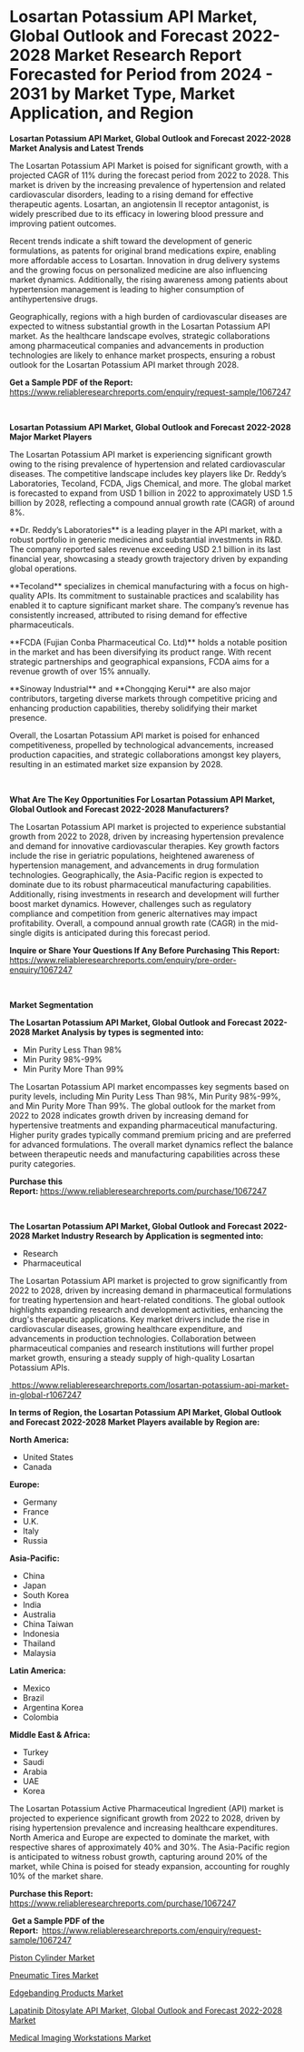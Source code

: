 <p><h1>Losartan Potassium API Market, Global Outlook and Forecast 2022-2028 Market Research Report Forecasted for Period from 2024 -  2031 by Market Type, Market Application, and Region</h1></p><p><strong>Losartan Potassium API Market, Global Outlook and Forecast 2022-2028 Market Analysis and Latest Trends</strong></p>
<p><p>The Losartan Potassium API Market is poised for significant growth, with a projected CAGR of 11% during the forecast period from 2022 to 2028. This market is driven by the increasing prevalence of hypertension and related cardiovascular disorders, leading to a rising demand for effective therapeutic agents. Losartan, an angiotensin II receptor antagonist, is widely prescribed due to its efficacy in lowering blood pressure and improving patient outcomes.</p><p>Recent trends indicate a shift toward the development of generic formulations, as patents for original brand medications expire, enabling more affordable access to Losartan. Innovation in drug delivery systems and the growing focus on personalized medicine are also influencing market dynamics. Additionally, the rising awareness among patients about hypertension management is leading to higher consumption of antihypertensive drugs. </p><p>Geographically, regions with a high burden of cardiovascular diseases are expected to witness substantial growth in the Losartan Potassium API market. As the healthcare landscape evolves, strategic collaborations among pharmaceutical companies and advancements in production technologies are likely to enhance market prospects, ensuring a robust outlook for the Losartan Potassium API market through 2028.</p></p>
<p><strong>Get a Sample PDF of the Report:&nbsp;</strong> <a href="https://www.reliableresearchreports.com/enquiry/request-sample/1067247">https://www.reliableresearchreports.com/enquiry/request-sample/1067247</a></p>
<p>&nbsp;</p>
<p><strong>Losartan Potassium API Market, Global Outlook and Forecast 2022-2028 Major Market Players</strong></p>
<p><p>The Losartan Potassium API market is experiencing significant growth owing to the rising prevalence of hypertension and related cardiovascular diseases. The competitive landscape includes key players like Dr. Reddy’s Laboratories, Tecoland, FCDA, Jigs Chemical, and more. The global market is forecasted to expand from USD 1 billion in 2022 to approximately USD 1.5 billion by 2028, reflecting a compound annual growth rate (CAGR) of around 8%.</p><p>**Dr. Reddy’s Laboratories** is a leading player in the API market, with a robust portfolio in generic medicines and substantial investments in R&D. The company reported sales revenue exceeding USD 2.1 billion in its last financial year, showcasing a steady growth trajectory driven by expanding global operations.</p><p>**Tecoland** specializes in chemical manufacturing with a focus on high-quality APIs. Its commitment to sustainable practices and scalability has enabled it to capture significant market share. The company’s revenue has consistently increased, attributed to rising demand for effective pharmaceuticals.</p><p>**FCDA (Fujian Conba Pharmaceutical Co. Ltd)** holds a notable position in the market and has been diversifying its product range. With recent strategic partnerships and geographical expansions, FCDA aims for a revenue growth of over 15% annually.</p><p>**Sinoway Industrial** and **Chongqing Kerui** are also major contributors, targeting diverse markets through competitive pricing and enhancing production capabilities, thereby solidifying their market presence.</p><p>Overall, the Losartan Potassium API market is poised for enhanced competitiveness, propelled by technological advancements, increased production capacities, and strategic collaborations amongst key players, resulting in an estimated market size expansion by 2028.</p></p>
<p>&nbsp;</p>
<p><strong>What Are The Key Opportunities For Losartan Potassium API Market, Global Outlook and Forecast 2022-2028 Manufacturers?</strong></p>
<p><p>The Losartan Potassium API market is projected to experience substantial growth from 2022 to 2028, driven by increasing hypertension prevalence and demand for innovative cardiovascular therapies. Key growth factors include the rise in geriatric populations, heightened awareness of hypertension management, and advancements in drug formulation technologies. Geographically, the Asia-Pacific region is expected to dominate due to its robust pharmaceutical manufacturing capabilities. Additionally, rising investments in research and development will further boost market dynamics. However, challenges such as regulatory compliance and competition from generic alternatives may impact profitability. Overall, a compound annual growth rate (CAGR) in the mid-single digits is anticipated during this forecast period.</p></p>
<p><strong>Inquire or Share Your Questions If Any Before Purchasing This Report:</strong> <a href="https://www.reliableresearchreports.com/enquiry/pre-order-enquiry/1067247">https://www.reliableresearchreports.com/enquiry/pre-order-enquiry/1067247</a></p>
<p>&nbsp;</p>
<p><strong>Market Segmentation</strong></p>
<p><strong>The Losartan Potassium API Market, Global Outlook and Forecast 2022-2028 Market Analysis by types is segmented into:</strong></p>
<p><ul><li>Min Purity Less Than 98%</li><li>Min Purity 98%-99%</li><li>Min Purity More Than 99%</li></ul></p>
<p><p>The Losartan Potassium API market encompasses key segments based on purity levels, including Min Purity Less Than 98%, Min Purity 98%-99%, and Min Purity More Than 99%. The global outlook for the market from 2022 to 2028 indicates growth driven by increasing demand for hypertensive treatments and expanding pharmaceutical manufacturing. Higher purity grades typically command premium pricing and are preferred for advanced formulations. The overall market dynamics reflect the balance between therapeutic needs and manufacturing capabilities across these purity categories.</p></p>
<p><strong>Purchase this Report:&nbsp;</strong><a href="https://www.reliableresearchreports.com/purchase/1067247">https://www.reliableresearchreports.com/purchase/1067247</a></p>
<p>&nbsp;</p>
<p><strong>The Losartan Potassium API Market, Global Outlook and Forecast 2022-2028 Market Industry Research by Application is segmented into:</strong></p>
<p><ul><li>Research</li><li>Pharmaceutical</li></ul></p>
<p><p>The Losartan Potassium API market is projected to grow significantly from 2022 to 2028, driven by increasing demand in pharmaceutical formulations for treating hypertension and heart-related conditions. The global outlook highlights expanding research and development activities, enhancing the drug's therapeutic applications. Key market drivers include the rise in cardiovascular diseases, growing healthcare expenditure, and advancements in production technologies. Collaboration between pharmaceutical companies and research institutions will further propel market growth, ensuring a steady supply of high-quality Losartan Potassium APIs.</p></p>
<p><a href="https://www.reliableresearchreports.com/losartan-potassium-api-market-in-global-r1067247">&nbsp;https://www.reliableresearchreports.com/losartan-potassium-api-market-in-global-r1067247</a></p>
<p><strong>In terms of Region, the Losartan Potassium API Market, Global Outlook and Forecast 2022-2028 Market Players available by Region are:</strong></p>
<p>
    <p> <strong> North America: </strong>
        <ul>
            <li>United States</li>
            <li>Canada</li>
        </ul>
        </p> 
    <p> <strong> Europe: </strong>
        <ul>
            <li>Germany</li>
            <li>France</li>
            <li>U.K.</li>
            <li>Italy</li>
            <li>Russia</li>
        </ul>
        </p> 
    <p> <strong> Asia-Pacific: </strong>
        <ul>
            <li>China</li>
            <li>Japan</li>
            <li>South Korea</li>
            <li>India</li>
            <li>Australia</li>
            <li>China Taiwan</li>
            <li>Indonesia</li>
            <li>Thailand</li>
            <li>Malaysia</li>
        </ul>
        </p> 
    <p> <strong> Latin America: </strong>
        <ul>
            <li>Mexico</li>
            <li>Brazil</li>
            <li>Argentina Korea</li>
            <li>Colombia</li>
        </ul>
        </p> 
    <p> <strong> Middle East & Africa: </strong>
        <ul>
            <li>Turkey</li>
            <li>Saudi</li>
            <li>Arabia</li>
            <li>UAE</li>
            <li>Korea</li>
        </ul>
    </p>
    </p>
<p><p>The Losartan Potassium Active Pharmaceutical Ingredient (API) market is projected to experience significant growth from 2022 to 2028, driven by rising hypertension prevalence and increasing healthcare expenditures. North America and Europe are expected to dominate the market, with respective shares of approximately 40% and 30%. The Asia-Pacific region is anticipated to witness robust growth, capturing around 20% of the market, while China is poised for steady expansion, accounting for roughly 10% of the market share.</p></p>
<p><strong>Purchase this Report: </strong><a href="https://www.reliableresearchreports.com/purchase/1067247">https://www.reliableresearchreports.com/purchase/1067247</a></p>
<p>&nbsp;<strong>Get a Sample PDF of the Report:&nbsp;&nbsp;</strong><a href="https://www.reliableresearchreports.com/enquiry/request-sample/1067247">https://www.reliableresearchreports.com/enquiry/request-sample/1067247</a></p>
<p><strong></strong></p>
<p><p><a href="https://medium.com/@raeloodard576457/the-piston-cylinder-market-industry-provides-a-comprehensive-and-current-analysis-of-the-sector-1ffaf400340f">Piston Cylinder Market</a></p><p><a href="https://medium.com/@lottierunte1948/the-pneumatic-tires-market-industry-provides-a-comprehensive-and-current-analysis-of-the-sector-4e8768e9a714">Pneumatic Tires Market</a></p><p><a href="https://issuu.com/reportprime-2/docs/edgebanding-products-market-size-20_d9962a34ed1f42">Edgebanding Products Market</a></p><p><a href="https://github.com/wwwkeltoum/Market-Research-Report-List-5/blob/main/lapatinib-ditosylate-api-market-global-outlook-and-forecast-2022-2028-market.md">Lapatinib Ditosylate API Market, Global Outlook and Forecast 2022-2028 Market</a></p><p><a href="https://www.linkedin.com/pulse/medical-imaging-workstations-market-share-analysis-growth-trends-fwf4e?trackingId=4bvYRjQATKqlLt71Z5VxFg%3D%3D">Medical Imaging Workstations Market</a></p></p>